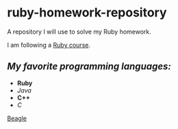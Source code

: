# ruby-homework-repository
A repository I will use to solve my Ruby homework.

I am following a [Ruby course](https://github.com/monorkin/learn.rb).

## *My favorite programming languages:*
* __Ruby__
* _Java_
* __C++__
* _C_

[Beagle](https://png2.kisspng.com/sh/2971b4c282744aed19b1295856440d90/L0KzQYm3U8A0N5D4fZH0aYP2gLBuTgBwa5xqjJ9rZXHqfLa0kQVxeKoykdHAcj3ldbLujPUuapZmf95ucz33h7E0kCRwd5UyiOd5cImwRbKCgchiQWJpUdg8OESxRIiCUsExO2Y2TaQ5MEe6RIaAWMkzP191htk=/kisspng-pocket-beagle-puppy-your-beagle-beagles-two-stood-puppy-5a9a8a91d9f384.4792103515200774578927.png)
